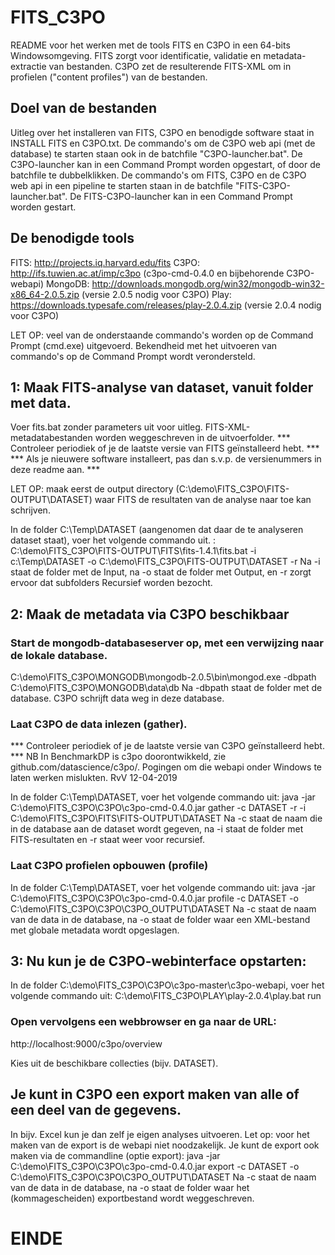 # FITS_C3PO
README voor het werken met de tools FITS en C3PO in een 64-bits Windowsomgeving.
FITS zorgt voor identificatie, validatie en metadata-extractie van bestanden.
C3PO zet de resulterende FITS-XML om in profielen ("content profiles") van de bestanden.
## Doel van de bestanden
Uitleg over het installeren van FITS, C3PO en benodigde software staat in INSTALL FITS en C3PO.txt.
De commando's om de C3PO web api (met de database) te starten staan ook in de batchfile "C3PO-launcher.bat".
De C3PO-launcher kan in een Command Prompt worden opgestart, of door de batchfile te dubbelklikken. 
De commando's om FITS, C3PO en de C3PO web api in een pipeline te starten staan in de batchfile "FITS-C3PO-launcher.bat".
De FITS-C3PO-launcher kan in een Command Prompt worden gestart.

## De benodigde tools
FITS: http://projects.iq.harvard.edu/fits
C3PO: http://ifs.tuwien.ac.at/imp/c3po (c3po-cmd-0.4.0 en bijbehorende C3PO-webapi)
MongoDB: http://downloads.mongodb.org/win32/mongodb-win32-x86_64-2.0.5.zip (versie 2.0.5 nodig voor C3PO)
Play: https://downloads.typesafe.com/releases/play-2.0.4.zip (versie 2.0.4 nodig voor C3PO) 

LET OP: veel van de onderstaande commando's worden op de Command Prompt (cmd.exe) uitgevoerd.
Bekendheid met het uitvoeren van commando's op de Command Prompt wordt verondersteld.

## 1: Maak FITS-analyse van dataset, vanuit folder met data.
   Voer fits.bat zonder parameters uit voor uitleg.
   FITS-XML-metadatabestanden worden weggeschreven in de uitvoerfolder.
   *** Controleer periodiek of je de laatste versie van FITS geïnstalleerd hebt. ***
   *** Als je nieuwere software installeert, pas dan s.v.p. de versienummers in deze readme aan. ***

LET OP: maak eerst de output directory (C:\demo\FITS_C3PO\FITS-OUTPUT\DATASET) waar FITS de resultaten van de analyse naar toe kan schrijven. 
 
   In de folder C:\Temp\DATASET (aangenomen dat daar de te analyseren dataset staat), voer het volgende commando uit. :
C:\demo\FITS_C3PO\FITS-OUTPUT\FITS\fits-1.4.1\fits.bat -i c:\Temp\DATASET -o C:\demo\FITS_C3PO\FITS-OUTPUT\DATASET -r
   Na -i staat de folder met de Input, na -o staat de folder met Output, en -r zorgt ervoor dat subfolders Recursief worden bezocht.

## 2: Maak de metadata via C3PO beschikbaar
### Start de mongodb-databaseserver op, met een verwijzing naar de lokale database.
C:\demo\FITS_C3PO\MONGODB\mongodb-2.0.5\bin\mongod.exe -dbpath C:\demo\FITS_C3PO\MONGODB\data\db
   Na -dbpath staat de folder met de database. C3PO schrijft data weg in deze database.

### Laat C3PO de data inlezen (gather).
   *** Controleer periodiek of je de laatste versie van C3PO geïnstalleerd hebt. ***
   NB In BenchmarkDP is c3po doorontwikkeld, zie github.com/datascience/c3po/.
   Pogingen om die webapi onder Windows te laten werken mislukten.
   RvV 12-04-2019

In de folder C:\Temp\DATASET, voer het volgende commando uit:
java -jar C:\demo\FITS_C3PO\C3PO\c3po-cmd-0.4.0.jar gather -c DATASET -r -i C:\demo\FITS_C3PO\FITS\FITS-OUTPUT\DATASET
   Na -c staat de naam die in de database aan de dataset wordt gegeven, na -i staat de folder met FITS-resultaten en -r staat weer voor recursief.

### Laat C3PO profielen opbouwen (profile)
   
In de folder C:\Temp\DATASET, voer het volgende commando uit:
java -jar C:\demo\FITS_C3PO\C3PO\c3po-cmd-0.4.0.jar profile -c DATASET -o C:\demo\FITS_C3PO\C3PO\C3PO_OUTPUT\DATASET
   Na -c staat de naam van de data in de database, na -o staat de folder waar een XML-bestand met globale metadata wordt opgeslagen.

## 3: Nu kun je de C3PO-webinterface opstarten:
In de folder C:\demo\FITS_C3PO\C3PO\c3po-master\c3po-webapi, voer het volgende commando uit:
C:\demo\FITS_C3PO\PLAY\play-2.0.4\play.bat run

### Open vervolgens een webbrowser en ga naar de URL:
http://localhost:9000/c3po/overview

   Kies uit de beschikbare collecties (bijv. DATASET).

## Je kunt in C3PO een export maken van alle of een deel van de gegevens.
   In bijv. Excel kun je dan zelf je eigen analyses uitvoeren.
   Let op: voor het maken van de export is de webapi niet noodzakelijk.
   Je kunt de export ook maken via de commandline (optie export):
java -jar C:\demo\FITS_C3PO\C3PO\c3po-cmd-0.4.0.jar export -c DATASET -o C:\demo\FITS_C3PO\C3PO\C3PO_OUTPUT\DATASET
   Na -c staat de naam van de data in de database, na -o staat de folder waar het (kommagescheiden) exportbestand wordt weggeschreven.

# EINDE
